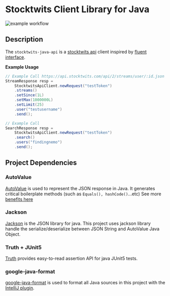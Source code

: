 # Stocktwits Client Library for Java

![example workflow](https://github.com/enid0227/stocktwits-java-api/actions/workflows/gradle-java-ci.yml/badge.svg)

## Description

The `stocktwits-java-api` is a [stocktwits api](https://api.stocktwits.com/developers/docs) client
inspired by [fluent interface](https://en.wikipedia.org/wiki/Fluent_interface).

**Example Usage**

```java
// Example Call https://api.stocktwits.com/api/2/streams/user/:id.json
StreamResponse resp =
    StocktwitsApiClient.newRequest("testToken")
    .streams()
    .setSince(1L)
    .setMax(1000000L)
    .setLimit(25)
    .user("testusername")
    .send();

// Example Call
SearchResponse resp =
    StocktwitsApiClient.newRequest("testToken")
    .search()
    .users("findingnemo")
    .send();
```

## Project Dependencies

### AutoValue

[AutoValue](https://github.com/google/auto/blob/master/value/userguide/index.md) is used to
represent the JSON response in Java. It generates critical boilerplate methods (such
as `Equals(), hashCode()`...etc)
See more [benefits here](https://github.com/google/auto/blob/master/value/userguide/why.md)

### Jackson

[Jackson](https://github.com/FasterXML/jackson) is the JSON library for java. This project uses
jackson library handle the serialize/deserialize between JSON String and AutoValue Java Object.

### Truth + JUnit5

[Truth](https://truth.dev/) provides easy-to-read assertion API for java JUnit5 tests.

### google-java-format

[google-java-format](https://github.com/google/google-java-format) is used to format all Java
sources in this project with
the [IntelliJ plugin](https://plugins.jetbrains.com/plugin/8527-google-java-format).
